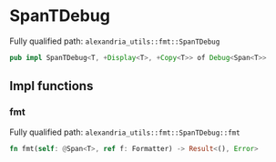 # SpanTDebug

Fully qualified path: `alexandria_utils::fmt::SpanTDebug`

```rust
pub impl SpanTDebug<T, +Display<T>, +Copy<T>> of Debug<Span<T>>
```

## Impl functions

### fmt

Fully qualified path: `alexandria_utils::fmt::SpanTDebug::fmt`

```rust
fn fmt(self: @Span<T>, ref f: Formatter) -> Result<(), Error>
```


